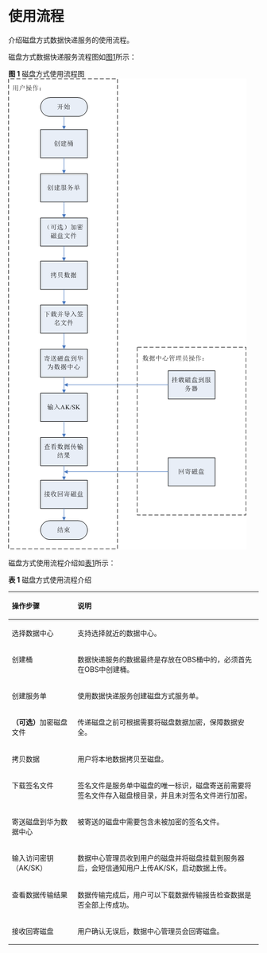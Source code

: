 # 使用流程<a name="ZH-CN_TOPIC_0094556627"></a>

介绍磁盘方式数据快递服务的使用流程。

磁盘方式数据快递服务流程图如[图1](#fig01)所示：

**图 1**  磁盘方式使用流程图<a name="fig01"></a>  
![](figures/磁盘方式使用流程图.png "磁盘方式使用流程图")

磁盘方式使用流程介绍如[表1](#tab01)所示：

**表 1**  磁盘方式使用流程介绍

<a name="tab01"></a>
<table><thead align="left"><tr id="row55845053"><th class="cellrowborder" valign="top" width="26.26%" id="mcps1.2.3.1.1"><p id="p27155410"><a name="p27155410"></a><a name="p27155410"></a>操作步骤</p>
</th>
<th class="cellrowborder" valign="top" width="73.74000000000001%" id="mcps1.2.3.1.2"><p id="p52104579"><a name="p52104579"></a><a name="p52104579"></a>说明</p>
</th>
</tr>
</thead>
<tbody><tr id="row3453113163619"><td class="cellrowborder" valign="top" width="26.26%" headers="mcps1.2.3.1.1 "><p id="p1845453117360"><a name="p1845453117360"></a><a name="p1845453117360"></a>选择数据中心</p>
</td>
<td class="cellrowborder" valign="top" width="73.74000000000001%" headers="mcps1.2.3.1.2 "><p id="p24541431193613"><a name="p24541431193613"></a><a name="p24541431193613"></a>支持选择就近的数据中心。</p>
</td>
</tr>
<tr id="row1295415177240"><td class="cellrowborder" valign="top" width="26.26%" headers="mcps1.2.3.1.1 "><p id="p1295515175242"><a name="p1295515175242"></a><a name="p1295515175242"></a>创建桶</p>
</td>
<td class="cellrowborder" valign="top" width="73.74000000000001%" headers="mcps1.2.3.1.2 "><p id="p20956171713240"><a name="p20956171713240"></a><a name="p20956171713240"></a>数据快递服务的数据最终是存放在OBS桶中的，必须首先在OBS中创建桶。</p>
</td>
</tr>
<tr id="row59721402"><td class="cellrowborder" valign="top" width="26.26%" headers="mcps1.2.3.1.1 "><p id="p5595356"><a name="p5595356"></a><a name="p5595356"></a>创建服务单</p>
</td>
<td class="cellrowborder" valign="top" width="73.74000000000001%" headers="mcps1.2.3.1.2 "><p id="p50570707"><a name="p50570707"></a><a name="p50570707"></a>使用数据快递服务创建磁盘方式服务单。</p>
</td>
</tr>
<tr id="row52483186"><td class="cellrowborder" valign="top" width="26.26%" headers="mcps1.2.3.1.1 "><p id="p23279683"><a name="p23279683"></a><a name="p23279683"></a><strong id="b8190559"><a name="b8190559"></a><a name="b8190559"></a>（可选）</strong>加密磁盘文件</p>
</td>
<td class="cellrowborder" valign="top" width="73.74000000000001%" headers="mcps1.2.3.1.2 "><p id="p59455556"><a name="p59455556"></a><a name="p59455556"></a>传递磁盘之前可根据需要将磁盘数据加密，保障数据安全。</p>
</td>
</tr>
<tr id="row64345914310"><td class="cellrowborder" valign="top" width="26.26%" headers="mcps1.2.3.1.1 "><p id="p1711645419"><a name="p1711645419"></a><a name="p1711645419"></a>拷贝数据</p>
</td>
<td class="cellrowborder" valign="top" width="73.74000000000001%" headers="mcps1.2.3.1.2 "><p id="p112184240"><a name="p112184240"></a><a name="p112184240"></a>用户将本地数据拷贝至磁盘。</p>
</td>
</tr>
<tr id="row65337958"><td class="cellrowborder" valign="top" width="26.26%" headers="mcps1.2.3.1.1 "><p id="p57883273"><a name="p57883273"></a><a name="p57883273"></a>下载签名文件</p>
</td>
<td class="cellrowborder" valign="top" width="73.74000000000001%" headers="mcps1.2.3.1.2 "><p id="p58033516"><a name="p58033516"></a><a name="p58033516"></a>签名文件是服务单中磁盘的唯一标识，磁盘寄送前需要将签名文件存入磁盘根目录，并且未对签名文件进行加密。</p>
</td>
</tr>
<tr id="row52539597"><td class="cellrowborder" valign="top" width="26.26%" headers="mcps1.2.3.1.1 "><p id="p27848947"><a name="p27848947"></a><a name="p27848947"></a>寄送磁盘到华为数据中心</p>
</td>
<td class="cellrowborder" valign="top" width="73.74000000000001%" headers="mcps1.2.3.1.2 "><p id="p41172271"><a name="p41172271"></a><a name="p41172271"></a>被寄送的磁盘中需要包含未被加密的签名文件。</p>
</td>
</tr>
<tr id="row35006119"><td class="cellrowborder" valign="top" width="26.26%" headers="mcps1.2.3.1.1 "><p id="p16923420"><a name="p16923420"></a><a name="p16923420"></a>输入访问密钥（AK/SK）</p>
</td>
<td class="cellrowborder" valign="top" width="73.74000000000001%" headers="mcps1.2.3.1.2 "><p id="p28619802"><a name="p28619802"></a><a name="p28619802"></a>数据中心管理员收到用户的磁盘并将磁盘挂载到服务器后，会短信通知用户上传AK/SK，启动数据上传。</p>
</td>
</tr>
<tr id="row56251627"><td class="cellrowborder" valign="top" width="26.26%" headers="mcps1.2.3.1.1 "><p id="p60087944"><a name="p60087944"></a><a name="p60087944"></a>查看数据传输结果</p>
</td>
<td class="cellrowborder" valign="top" width="73.74000000000001%" headers="mcps1.2.3.1.2 "><p id="p35285314"><a name="p35285314"></a><a name="p35285314"></a>数据传输完成后，用户可以下载数据传输报告检查数据是否全部上传成功。</p>
</td>
</tr>
<tr id="row42114320571"><td class="cellrowborder" valign="top" width="26.26%" headers="mcps1.2.3.1.1 "><p id="p17212143255711"><a name="p17212143255711"></a><a name="p17212143255711"></a>接收回寄磁盘</p>
</td>
<td class="cellrowborder" valign="top" width="73.74000000000001%" headers="mcps1.2.3.1.2 "><p id="p6212173245716"><a name="p6212173245716"></a><a name="p6212173245716"></a>用户确认无误后，数据中心管理员会回寄磁盘。</p>
</td>
</tr>
</tbody>
</table>

